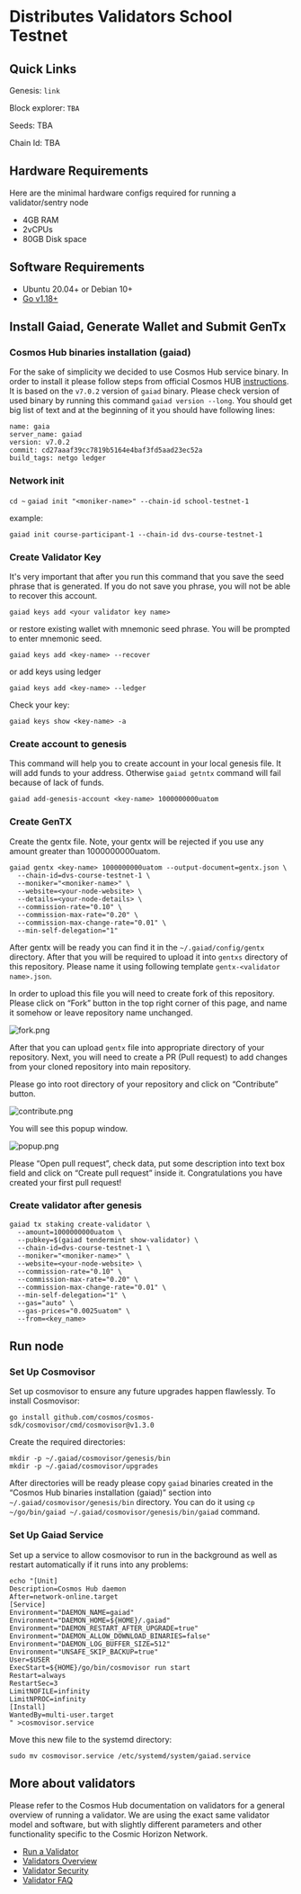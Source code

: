 # Distributes **Validators School Testnet**

## **Quick Links**

Genesis: `link`

Block explorer: `TBA`

Seeds: TBA

Chain Id: TBA

## **Hardware Requirements**

Here are the minimal hardware configs required for running a validator/sentry node

- 4GB RAM
- 2vCPUs
- 80GB Disk space

## **Software Requirements**

- Ubuntu 20.04+ or Debian 10+
- [Go v1.18+](https://golang.org/doc/install)

## **Install Gaiad, Generate Wallet and Submit GenTx**

### ****Cosmos Hub binaries installation (gaiad)****

For the sake of simplicity we decided to use Cosmos Hub service binary. In order to install it please follow steps from official Cosmos HUB [instructions](https://hub.cosmos.network/main/getting-started/installation.html). It is based on the `v7.0.2` version of `gaiad` binary. Please check version of used binary by running this command `gaiad version --long`. You should get big list of text and at the beginning of it you should have following lines:

```
name: gaia
server_name: gaiad
version: v7.0.2
commit: cd27aaaf39cc7819b5164e4baf3fd5aad23ec52a
build_tags: netgo ledger
```

### Network init

` cd ~ `
` gaiad init "<moniker-name>" --chain-id school-testnet-1 `

example:

`gaiad init course-participant-1 --chain-id dvs-course-testnet-1`

### **Create Validator Key**

It's very important that after you run this command that you save the seed phrase that is generated. If you do not save you phrase, you will not be able to recover this account.

`gaiad keys add <your validator key name>`

or restore existing wallet with mnemonic seed phrase. You will be prompted to enter mnemonic seed.

`gaiad keys add <key-name> --recover`

or add keys using ledger

`gaiad keys add <key-name> --ledger`

Check your key:

`gaiad keys show <key-name> -a`

### ****Create account to genesis****

This command will help you to create account in your local genesis file. It will add funds to your address. Otherwise `gaiad getntx` command will fail because of lack of funds.

`gaiad add-genesis-account <key-name> 1000000000uatom`

### ****Create GenTX****

Create the gentx file. Note, your gentx will be rejected if you use any amount greater than 1000000000uatom.

```
gaiad gentx <key-name> 1000000000uatom --output-document=gentx.json \
  --chain-id=dvs-course-testnet-1 \
  --moniker="<moniker-name>" \
  --website=<your-node-website> \
  --details=<your-node-details> \
  --commission-rate="0.10" \
  --commission-max-rate="0.20" \
  --commission-max-change-rate="0.01" \
  --min-self-delegation="1"
```

After gentx will be ready you can find it in the `~/.gaiad/config/gentx` directory. After that you will be required to upload it into `gentxs` directory of this repository. Please name it using following template `gentx-<validator name>.json`.

In order to upload this file you will need to create fork of this repository. Please click on “Fork” button in the top right corner of this page, and name it somehow or leave repository name unchanged.

![fork.png](https://raw.githubusercontent.com/kuraassh/school-testnet/master/fork.png)

After that you can upload `gentx` file into appropriate directory of your repository. Next, you will need to create a PR (Pull request) to add changes from your cloned repository into main repository.

Please go into root directory of your repository and click on “Contribute” button.

![contribute.png](https://raw.githubusercontent.com/kuraassh/school-testnet/master/contribute.png)

You will see this popup window.

![popup.png](https://raw.githubusercontent.com/kuraassh/school-testnet/master/popup.png)

Please “Open pull request”, check data, put some description into text box field and click on “Create pull request” inside it. Congratulations you have created your first pull request!

### Create validator after genesis

```
gaiad tx staking create-validator \
  --amount=1000000000uatom \
  --pubkey=$(gaiad tendermint show-validator) \
  --chain-id=dvs-course-testnet-1 \
  --moniker="<moniker-name>" \
  --website=<your-node-website> \
  --commission-rate="0.10" \
  --commission-max-rate="0.20" \
  --commission-max-change-rate="0.01" \
  --min-self-delegation="1" \
  --gas="auto" \
  --gas-prices="0.0025uatom" \
  --from=<key_name>
```

## Run node

### ****Set Up Cosmovisor****

Set up cosmovisor to ensure any future upgrades happen flawlessly. To install Cosmovisor:

`go install github.com/cosmos/cosmos-sdk/cosmovisor/cmd/cosmovisor@v1.3.0`

Create the required directories:

```
mkdir -p ~/.gaiad/cosmovisor/genesis/bin
mkdir -p ~/.gaiad/cosmovisor/upgrades
```

After directories will be ready please copy `gaiad` binaries created in the “Cosmos Hub binaries installation (gaiad)” section into `~/.gaiad/cosmovisor/genesis/bin` directory. You can do it using `cp ~/go/bin/gaiad ~/.gaiad/cosmovisor/genesis/bin/gaiad` command.

### ****Set Up Gaiad Service****

Set up a service to allow cosmovisor to run in the background as well as restart automatically if it runs into any problems:

```
echo "[Unit]
Description=Cosmos Hub daemon
After=network-online.target
[Service]
Environment="DAEMON_NAME=gaiad"
Environment="DAEMON_HOME=${HOME}/.gaiad"
Environment="DAEMON_RESTART_AFTER_UPGRADE=true"
Environment="DAEMON_ALLOW_DOWNLOAD_BINARIES=false"
Environment="DAEMON_LOG_BUFFER_SIZE=512"
Environment="UNSAFE_SKIP_BACKUP=true"
User=$USER
ExecStart=${HOME}/go/bin/cosmovisor run start
Restart=always
RestartSec=3
LimitNOFILE=infinity
LimitNPROC=infinity
[Install]
WantedBy=multi-user.target
" >cosmovisor.service
```

Move this new file to the systemd directory:

`sudo mv cosmovisor.service /etc/systemd/system/gaiad.service`

## **More about validators**

Please refer to the Cosmos Hub documentation on validators for a general overview of running a validator. We are using the exact same validator model and software, but with slightly different parameters and other functionality specific to the Cosmic Horizon Network.

- [Run a Validator](https://hub.cosmos.network/main/validators/validator-setup.html)
- [Validators Overview](https://hub.cosmos.network/main/validators/overview.html)
- [Validator Security](https://hub.cosmos.network/main/validators/security.html)
- [Validator FAQ](https://hub.cosmos.network/main/validators/validator-faq.html)
